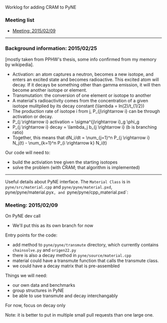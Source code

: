 Worklog for adding CRAM to PyNE

### Meeting list
* [Meeting: 2015/02/09](#meeting-20150209)

***

### Background information: 2015/02/25
[mostly taken from PPHW's thesis, some info confirmed from my memory by wikipedia].
* Activation: an atom captures a neutron, becomes a new isotope, and enters an
  excited state and becomes radioactive. This excited atom will decay. 
  If it decays be something other than gamma emission, it will then become
  another isotope or element.
* Transmutation: the conversion of one element or isotope to another
* A material's radioactivity comes from the concentration of a given isotope
  mulitplied by its decay constant (\lambda = ln(2)/t_{1/2})
* The production rate of isotope i from j, P_{j\rightarrow i} can be through 
  activation or decay.
* P_{j \rightarrow i} activation = \sigma^{j\rightarrow i}_g \phi_g
* P_{j \rightarrow i} decay = \lambda_j b_{j \rightarrow i} (b is branching
  ratio)
* Together, this means that dN_i/dt = \num_{j=1}^n P_{j \rightarrow i} N_j(t)
                                    - \num_{k=1}^n P_{i \rightarrow k} N_i(t)

Our code will need to:
* build the activiation tree given the starting isotopes
* solve the problem (with CRAM; that algorithm is implemented)

-----------------
Useful details about PyNE interface.
The `Material Class` is in `pyne/src/material.cpp` and `pyne/pyne/material.pxd`,
pyne/pyne/material.pyx`, and `pyne/pyne/cpp_material.pxd`:



### Meeting: 2015/02/09
On PyNE dev call
* We'll put this as its own branch for now

Entry points for the code:
* add method to `pyne/pyne/transmute` directory, which currently contains
  `chainsolve.py` and `origen22.py`
* there is also a decay method in `pyne/source/material.cpp`
* material could have a transmute function that calls the transmute class.
* we could have a decay matrix that is pre-assembled

Things we will need:
* our own data and benchmarks
* group structures in PyNE
* be able to use transmute and decay interchangably

For now, focus on decay only

Note: it is better to put in multiple small pull requests than one large one.
